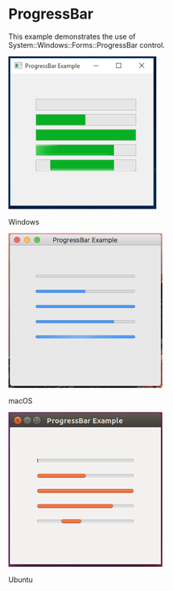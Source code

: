 # ProgressBar
This example demonstrates the use of System::Windows::Forms::ProgressBar control.

![GitHub Logo](../../../docs/Pictures/Examples/Forms/ProgressBarW.png)

Windows

![GitHub Logo](../../../docs/Pictures/Examples/Forms/ProgressBarM.png)

macOS

![GitHub Logo](../../../docs/Pictures/Examples/Forms/ProgressBarU.png)

Ubuntu
